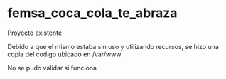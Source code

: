 # femsa_coca_cola_te_abraza
Proyecto existente

Debido a que el mismo estaba sin uso y utilizando recursos, se hizo una copia del codigo ubicado en  /var/www

No se pudo validar si funciona